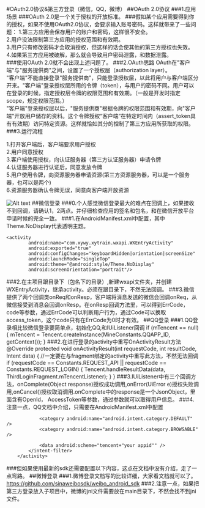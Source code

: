#OAuth2.0协议&第三方登录（微信，QQ，微博）
##OAuth 2.0协议
###1.应用场景 
###OAuth 2.0是一个关于授权的开放标准。
###假如某个应用需要得到你的授权，如果不使用OAuth2.0协议，会要求输入账号密码。这样就带来了一些问题：
1.第三方应用会保存用户的账户和密码，这样很不安全。  
2.用户没法限制第三方应用的授权范围和有效期。  
3.用户只有修改密码才会取消授权，但这样的话会使其他的第三方授权也失效。  
4.如果第三方应用被破解，那么就会导致用户密码泄露，和数据泄露。  
###使用OAuth 2.0就不会出现上述问题了。
###2.OAuth思路
OAuth在"客户端"与"服务提供商"之间，设置了一个授权层（authorization layer）。  
"客户端"不能直接登录"服务提供商"，只能登录授权层，以此将用户与客户端区分开来。"客户端"登录授权层所用的令牌（token），与用户的密码不同。用户可以在登录的时候，指定授权层令牌的权限范围和有效期。（一般是开发时指定scope，规定权限范围。）  
"客户端"登录授权层以后，"服务提供商"根据令牌的权限范围和有效期，向"客户端"开放用户储存的资料。这个令牌授权“客户端”在特定时间内（assert_token具有有效期）访问特定资源。这样就恰如其分的控制了第三方应用所获取的权限。
###3.运行流程  

1.打开客户端后，客户端要求用户授权  
2.用户同意授权  
3.客户端使用授权，向认证服务器（第三方认证服务器）申请令牌  
4.认证服务器进行认证后，同意发放令牌  
5.用户使用令牌，向资源服务器申请资源(第三方资源服务器，可以是一个服务器，也可以是两个)  
6.资源服务器确认令牌无误，同意向客户端开放资源 


![Alt text](file:///C:/Users/aidonglei/Desktop/OAuth授权流程.jpg)
##微信登录
###0.个人感觉微信登录最大的难点在回调上，如果接收不到回调，请确认1，2两点。并仔细检查应用的签名和包名，和在微信开放平台申请时候的完全一致。
###1.在AndroidManifest.xml中配置，其中Theme.NoDisplay代表透明主题。
	
	<activity
            android:name="com.xywy.xytrain.wxapi.WXEntryActivity"
            android:exported="true"
            android:configChanges="keyboardHidden|orientation|screenSize"
            android:launchMode="singleTop"
            android:theme="@android:style/Theme.NoDisplay"
            android:screenOrientation="portrait"/>
###2.在主项目跟目录下（包名下的目录）,新建wxapi文件夹，并创建WXEntryActivity，继承activity。必须在跟目录下，不然无法回调。
###3.微信提供了两个回调类onReq和onResp，客户端将消息发送的微信会回调onReq，从微信接受到消息会回调onResp。在onResp回调方法里，可以得到ErrCode，code等参数，通过ErrCode可以判断用户行为，通过Code可以换取access_token，这个code只有在ErrCode为0时才有效。
##QQ登录
###1.QQ登录相比较微信登录要简单点，初始化QQ,和IUiListener回调
	 if (mTencent == null) {
            mTencent = Tencent.createInstance(MineConstants.QQAPP_ID, getContext());
        }
###2.在进行登录的activity中重写OnActivityResult方法
	  @Override
    protected void onActivityResult(int requestCode, int resultCode, Intent data) {
        //一定要在与fragment绑定的activity中重写此方法，不然无法回调
        if (requestCode == Constants.REQUEST_API ||
                requestCode == Constants.REQUEST_LOGIN) {
            Tencent.handleResultData(data, ThirdLoginFragment.mTencentListener);
        }
    }
###3.IUiListener中有三个回调方法，onComplete(Object response)授权成功调用,onError(UiError e)授权失败调用,onCancel()授权取消调用.onComplete中的response是一个JsonObject，里面含有OpenId， AccessToken等参数，通过参数就可以取得用户信息。 
###4.注意一点，QQ文档中介绍，只需要在AndroidManifest.xml中配置
	<activity
            android:name="com.tencent.tauth.AuthActivity"
            android:launchMode="singleTask"
            android:noHistory="true">
            <intent-filter>
                <action android:name="android.intent.action.VIEW" />

                <category android:name="android.intent.category.DEFAULT" />
                <category android:name="android.intent.category.BROWSABLE" />

                <data android:scheme="tencent+"your appid"" />
            </intent-filter>
        </activity>
###但如果使用最新的sdk还需要配置以下内容，这点在文档中没有介绍，走了一点弯路。
	 <activity
            android:name="com.tencent.connect.common.AssistActivity"
            android:screenOrientation="portrait"
            android:theme="@android:style/Theme.Translucent.NoTitleBar" />
##微博登录
###1.微博登录文档写的比较详细，大家看文档就可以了。https://github.com/sinaweibosdk/weibo_android_sdk
###2.注意一点，如果把第三方登录放入子项目中，微博的jni文件需要放在main目录下，不然会找不到jni文件。
